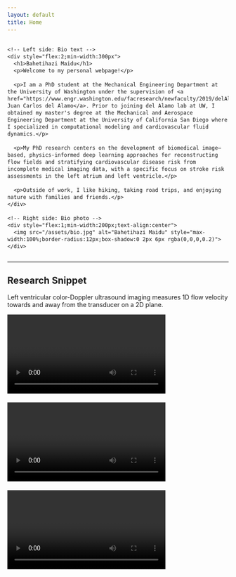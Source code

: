 ```yaml
---
layout: default
title: Home
---
```


<div style="width:100%;max-width:1500px;margin:0 auto">
  <div style="display:flex;align-items:flex-start;gap:20px;flex-wrap:wrap">

    <!-- Left side: Bio text -->
    <div style="flex:2;min-width:300px">
      <h1>Bahetihazi Maidu</h1>
      <p>Welcome to my personal webpage!</p>
  
      <p>I am a PhD student at the Mechanical Engineering Department at the University of Washington under the supervision of <a href="https://www.engr.washington.edu/facresearch/newfaculty/2019/delAlamo">Dr. Juan Carlos del Alamo</a>. Prior to joining del Alamo lab at UW, I obtained my master's degree at the Mechanical and Aerospace Engineering Department at the University of California San Diego where I specialized in computational modeling and cardiovascular fluid dynamics.</p>
  
      <p>My PhD research centers on the development of biomedical image–based, physics-informed deep learning approaches for reconstructing flow fields and stratifying cardiovascular disease risk from incomplete medical imaging data, with a specific focus on stroke risk assessments in the left atrium and left ventricle.</p>
  
      <p>Outside of work, I like hiking, taking road trips, and enjoying nature with families and friends.</p>
    </div>
  
    <!-- Right side: Bio photo -->
    <div style="flex:1;min-width:200px;text-align:center">
      <img src="/assets/bio.jpg" alt="Bahetihazi Maidu" style="max-width:100%;border-radius:12px;box-shadow:0 2px 6px rgba(0,0,0,0.2)">
    </div>

  </div>
</div>

---

## Research Snippet

Left ventricular color-Doppler ultrasound imaging measures 1D flow velocity towards and away from the transducer on a 2D plane. 

<div style="display:flex;gap:20px;flex-wrap:wrap;justify-content:flex-start">
  <video width="360" controls>
    <source src="/assets/VR_train.mp4" type="video/mp4">
  </video>
  <video width="360" controls>
    <source src="/assets/Vmag_pred.mp4" type="video/mp4">
  </video>
  <video width="360" controls>
    <source src="/assets/Pressure_pred.mp4" type="video/mp4">
  </video>
</div>
